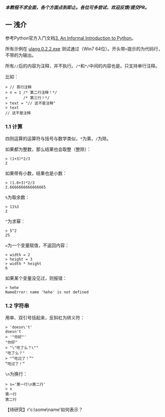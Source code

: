 ***本教程不求全面，各个方面点到即止。各位可多尝试，欢迎反馈/提交PR。***

## 一 浅介

参考Python官方入门文档[3. An Informal Introduction to Python](https://docs.python.org/3.7/tutorial/introduction.html)。

所有示例在 [ulang.0.2.2.exe](https://github.com/MulanRevive/bounty/blob/master/%E5%8E%9F%E5%A7%8B%E8%B5%84%E6%96%99/%E5%8F%AF%E6%89%A7%E8%A1%8C%E6%96%87%E4%BB%B6/ulang-0.2.2.exe) 测试通过（Win7 64位）。开头带`>`提示的为代码行，不带的为输出。

所有`//`后的内容为注释，并不执行。`/*`和`*/`中间的内容也是。只支持单行注释。

比如：
```
> // 首行注释
> n = 1 /* 第二行注释！*/
>       /* 第三行！*/
> text = "// 这不是注释"
> text
// 这不是注释
```

### 1.1 计算

四则运算的运算符与括号与数学类似，`*`为乘，`/`为除。

如果都为整数，那么结果也会取整（整除）：
```
> (1+3)*2/3
2
```
如果带有小数，结果也是小数：
```
> (1.0+3)*2/3
2.6666666666666665
```
`%`为取余数：
```
> 11%3
2
```
`^`为求幂：
```
> 5^2
25
```
`=`为一个变量赋值，不返回内容：
```
> width = 2
> height = 3
> width * height
6
```
如果某个变量没见过，则报错：
```
> hehe
NameError: name 'hehe' is not defined
```

### 1.2 字符串

用单、双引号括起来，反斜杠为转义符：
```
> 'doesn\'t'
doesn't
> '"你好"'
"你好"
> "\"吃了么？\""
"吃了么？"
> "“吃过了！”"
“吃过了！”
```
`\n`为换行：
```
> s='第一行\n第二行'
> s
第一行
第二行
```

【待研究】r'c:\some\name'如何表示？